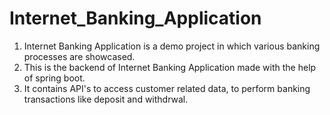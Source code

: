 # Internet_Banking_Application
1. Internet Banking Application is a demo project in which various banking processes are showcased.
2. This is the backend of Internet Banking Application made with the help of spring boot.
3. It contains API's to access customer related data, to perform banking transactions like deposit and withdrwal.


